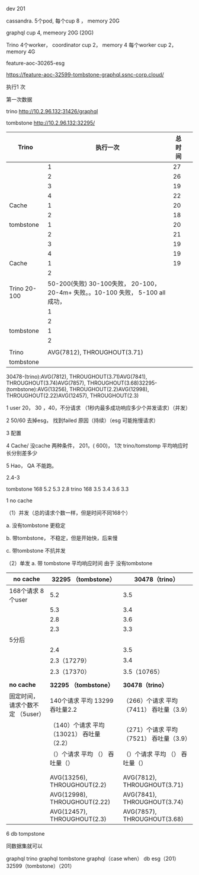 dev 201

cassandra.   5个pod, 每个cup 8 ， memory 20G

graphql  cup 4, memeory 20G       (20G)

Trino  4个worker， coordinator cup 2， memory 4 每个worker cup 2， memory 4G

feature-aoc-30265-esg



https://feature-aoc-32599-tombstone-graphql.ssnc-corp.cloud/



执行1 次

第一次数据

trino http://10.2.96.132:31426/graphql

tombstone http://10.2.96.132:32295/

| Trino        | 执行一次                                                     | 总时间 |      |
| ------------ | ------------------------------------------------------------ | ------ | ---- |
|              | 1                                                            | 27     |      |
|              | 2                                                            | 26     |      |
|              | 3                                                            | 19     |      |
|              | 4                                                            | 22     |      |
| Cache        | 1                                                            | 20     |      |
|              | 2                                                            | 18     |      |
| tombstone    | 1                                                            | 20     |      |
|              | 2                                                            | 21     |      |
|              | 3                                                            | 19     |      |
|              | 4                                                            | 19     |      |
| Cache        | 1                                                            | 19     |      |
|              | 2                                                            |        |      |
| Trino 20-100 | 50-200(失败) 30-100失败， 20-100， 20-4m+ 失败。。10-100 失败， 5-100 all 成功， |        |      |
|              | 1                                                            |        |      |
|              | 2                                                            |        |      |
| tombstone    | 1                                                            |        |      |
|              | 2                                                            |        |      |
|              |                                                              |        |      |
| Trino        | AVG(7812), THROUGHOUT(3.71)                                  |        |      |
| tombstone    |                                                              |        |      |







30478-(trino):AVG(7812), THROUGHOUT(3.71)AVG(7841), THROUGHOUT(3.74)AVG(7857), THROUGHOUT(3.68)32295-(tombstone):AVG(13256), THROUGHOUT(2.2)AVG(12998), THROUGHOUT(2.22)AVG(12457), THROUGHOUT(2.3)





1 user 20， 30 ，40，不分请求 （1秒内最多成功响应多少个并发请求）（并发）    

2  50/60 去掉esg， 找到failed 原因（持续）（esg 可能拖慢请求）

3 配置



4 Cache/ 没cache 两种条件， 201，( 600)， 1次 trino/tomstomp  平均响应时长分别差多少 





5 Hao， QA 不能跑。
      

2.4-3

tombstone 168   5.2       5.3          2.8 
		trino            168  3.5        3.4          3.6       3.3





1 no cache

（1）并发（总的请求个数一样，但是时间不同168个）

a. 没有tombstone 更稳定

b. 带tombstone， 不稳定，但是开始快，后来慢

c. 带tombstone 不抗并发

（2）单发
		a. 带 tombstone 平均响应时间 由于 没有tombstone 

| no cache                         | 32295 （tombstone）                          | 30478（trino）                              |
| -------------------------------- | -------------------------------------------- | ------------------------------------------- |
| 168个请求 8个user                | 5.2                                          | 3.5                                         |
|                                  | 5.3                                          | 3.4                                         |
|                                  | 2.8                                          | 3.6                                         |
|                                  | 2.3                                          | 3.3                                         |
| 5分后                            |                                              |                                             |
|                                  | 2.4                                          | 3.5                                         |
|                                  | 2.3（17279）                                 | 3.4                                         |
|                                  | 2.3（17370）                                 | 3.5（10765）                                |
|                                  |                                              |                                             |
| **no cache**                     | **32295 （tombstone）**                      | **30478（trino）**                          |
| 固定时间，请求个数不定 （5user） | 140个请求  平均 13299  吞吐量2.2             | （266）个请求  平均 （7411）  吞吐量（3.9） |
|                                  | （140）个请求  平均 （13021）  吞吐量（2.2） | （271）个请求  平均 （7521）  吞吐量（3.9） |
|                                  | （）个请求  平均 （）  吞吐量（）            | （）个请求  平均 （）  吞吐量（）           |
|                                  |                                              |                                             |
|                                  |                                              |                                             |
|                                  | AVG(13256), THROUGHOUT(2.2)                  | AVG(7812), THROUGHOUT(3.71)                 |
|                                  | AVG(12998), THROUGHOUT(2.22)                 | AVG(7841), THROUGHOUT(3.74)                 |
|                                  | AVG(12457), THROUGHOUT(2.3)                  | AVG(7857), THROUGHOUT(3.68)                 |



6 db tompstone

同数据集就可以

graphql       trino graphql         tombstone  graphql（case when）
       db               esg（201）                            32599（tombstone）（201）